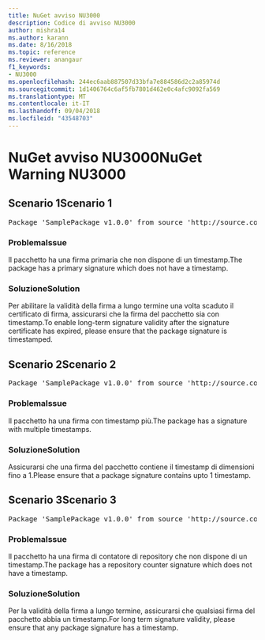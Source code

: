```yaml
---
title: NuGet avviso NU3000
description: Codice di avviso NU3000
author: mishra14
ms.author: karann
ms.date: 8/16/2018
ms.topic: reference
ms.reviewer: anangaur
f1_keywords:
- NU3000
ms.openlocfilehash: 244ec6aab887507d33bfa7e884586d2c2a85974d
ms.sourcegitcommit: 1d1406764c6af5fb7801d462e0c4afc9092fa569
ms.translationtype: MT
ms.contentlocale: it-IT
ms.lasthandoff: 09/04/2018
ms.locfileid: "43548703"
---
```

# <a name="nuget-warning-nu3000"></a><span data-ttu-id="6a3c6-103">NuGet avviso NU3000</span><span class="sxs-lookup"><span data-stu-id="6a3c6-103">NuGet Warning NU3000</span></span>

## <a name="scenario-1"></a><span data-ttu-id="6a3c6-104">Scenario 1</span><span class="sxs-lookup"><span data-stu-id="6a3c6-104">Scenario 1</span></span>

<pre>Package 'SamplePackage v1.0.0' from source 'http://source.com/index.json': The primary signature does not have a timestamp.</pre>

### <a name="issue"></a><span data-ttu-id="6a3c6-105">Problema</span><span class="sxs-lookup"><span data-stu-id="6a3c6-105">Issue</span></span>

<span data-ttu-id="6a3c6-106">Il pacchetto ha una firma primaria che non dispone di un timestamp.</span><span class="sxs-lookup"><span data-stu-id="6a3c6-106">The package has a primary signature which does not have a timestamp.</span></span>


### <a name="solution"></a><span data-ttu-id="6a3c6-107">Soluzione</span><span class="sxs-lookup"><span data-stu-id="6a3c6-107">Solution</span></span>

<span data-ttu-id="6a3c6-108">Per abilitare la validità della firma a lungo termine una volta scaduto il certificato di firma, assicurarsi che la firma del pacchetto sia con timestamp.</span><span class="sxs-lookup"><span data-stu-id="6a3c6-108">To enable long-term signature validity after the signature certificate has expired, please ensure that the package signature is timestamped.</span></span>



## <a name="scenario-2"></a><span data-ttu-id="6a3c6-109">Scenario 2</span><span class="sxs-lookup"><span data-stu-id="6a3c6-109">Scenario 2</span></span>

<pre>Package 'SamplePackage v1.0.0' from source 'http://source.com/index.json': Multiple timestamps are not accepted.</pre>

### <a name="issue"></a><span data-ttu-id="6a3c6-110">Problema</span><span class="sxs-lookup"><span data-stu-id="6a3c6-110">Issue</span></span>

<span data-ttu-id="6a3c6-111">Il pacchetto ha una firma con timestamp più.</span><span class="sxs-lookup"><span data-stu-id="6a3c6-111">The package has a signature with multiple timestamps.</span></span>


### <a name="solution"></a><span data-ttu-id="6a3c6-112">Soluzione</span><span class="sxs-lookup"><span data-stu-id="6a3c6-112">Solution</span></span>

<span data-ttu-id="6a3c6-113">Assicurarsi che una firma del pacchetto contiene il timestamp di dimensioni fino a 1.</span><span class="sxs-lookup"><span data-stu-id="6a3c6-113">Please ensure that a package signature contains upto 1 timestamp.</span></span>



## <a name="scenario-3"></a><span data-ttu-id="6a3c6-114">Scenario 3</span><span class="sxs-lookup"><span data-stu-id="6a3c6-114">Scenario 3</span></span>

<pre>Package 'SamplePackage v1.0.0' from source 'http://source.com/index.json': The repository countersignature does not have a timestamp.</pre>

### <a name="issue"></a><span data-ttu-id="6a3c6-115">Problema</span><span class="sxs-lookup"><span data-stu-id="6a3c6-115">Issue</span></span>

<span data-ttu-id="6a3c6-116">Il pacchetto ha una firma di contatore di repository che non dispone di un timestamp.</span><span class="sxs-lookup"><span data-stu-id="6a3c6-116">The package has a repository counter signature which does not have a timestamp.</span></span>


### <a name="solution"></a><span data-ttu-id="6a3c6-117">Soluzione</span><span class="sxs-lookup"><span data-stu-id="6a3c6-117">Solution</span></span>

<span data-ttu-id="6a3c6-118">Per la validità della firma a lungo termine, assicurarsi che qualsiasi firma del pacchetto abbia un timestamp.</span><span class="sxs-lookup"><span data-stu-id="6a3c6-118">For long term signature validity, please ensure that any package signature has a timestamp.</span></span>


